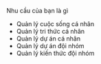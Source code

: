 Nhu cầu của bạn là gì
- Quản lý cuộc sống cá nhân
- Quản lý tri thức cá nhân
- Quản lý dự án cá nhân
- Quản lý dự án đội nhóm
- Quản lý kiến thức đội nhóm